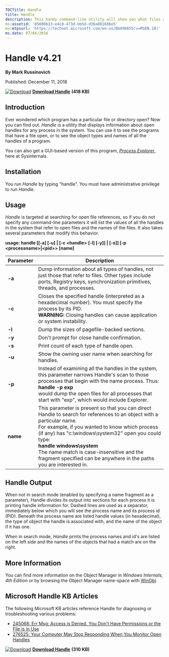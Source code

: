 ```yaml
--- 
TOCTitle: Handle
title: Handle
description: This handy command-line utility will show you what files are open by which processes, and much more.
ms:assetid: '05600b13-e4c8-473d-bb5d-d36a881686e5'
ms:mtpsurl: 'https://technet.microsoft.com/en-us/Bb896655(v=MSDN.10)'
ms.date: 07/04/2016
---
```


Handle v4.21
============

**By Mark Russinovich**

Published: December 11, 2018

[![Download](/media/landing/sysinternals/download_sm.png)](https://download.sysinternals.com/files/Handle.zip) [**Download Handle**](https://download.sysinternals.com/files/Handle.zip) **(418 KB)**


## Introduction

Ever wondered which program has a particular file or directory open? Now
you can find out. *Handle* is a utility that displays information about
open handles for any process in the system. You can use it to see the
programs that have a file open, or to see the object types and names of
all the handles of a program.

You can also get a GUI-based version of this program, [*Process Explorer*](process-explorer.md),
here at Sysinternals.  

## Installation

You run *Handle* by typing "handle". You must have administrative
privilege to run *Handle*.  

## Usage

*Handle* is targeted at searching for open file references, so if you
do not specify any command-line parameters it will list the values of
all the handles in the system that refer to open files and the names of
the files. It also takes several parameters that modify this behavior.

**usage: handle \[\[-a\] \[-u\] | \[-c &lt;handle&gt; \[-l\] \[-y\]\] |
\[-s\]\] \[-p &lt;processname&gt;|&lt;pid&gt;&gt; \[name\]**

|Parameter  |Description  |
|---------|---------|
| **-a** | Dump information about all types of handles, not just those that refer to files. Other types include ports, Registry keys, synchronization primitives, threads, and processes.|
| **-c** | Closes the specified handle (interpreted as a hexadecimal number). You must specify the process by its PID.<br />**WARNING:** Closing handles can cause application or system instability.|
| **-l** | Dump the sizes of pagefile-backed sections. |
| **-y** | Don't prompt for close handle confirmation. |
| **-s** | Print count of each type of handle open. |
| **-u** | Show the owning user name when searching for handles. |
| **-p** | Instead of examining all the handles in the system, this parameter narrows Handle's scan to those processes that begin with the name process. Thus:<br /> **handle -p exp**<br /> would dump the open files for all processes that start with "exp", which would include Explorer. |
| **name** | This parameter is present so that you can direct Handle to search for references to an object with a particular name.<br /> For example, if you wanted to know which process (if any) has "c:\windows\system32" open you could type:<br /> **handle windows\system**<br />The name match is case-insensitive and the fragment specified can be anywhere in the paths you are interested in. |

## Handle Output

When not in search mode (enabled by specifying a name fragment as a
parameter), Handle divides its output into sections for each process it
is printing handle information for. Dashed lines are used as a
separator, immediately below which you will see the process name and its
process id (PID). Beneath the process name are listed handle values (in
hexadecimal), the type of object the handle is associated with, and the
name of the object if it has one.

When in search mode, *Handle* prints the process names and id's are
listed on the left side and the names of the objects that had a match
are on the right.  
  

## More Information

You can find more information on the Object Manager in *Windows
Internals, 4th Edition* or by browsing the Object Manager name-space
with
[WinObj](winobj.md).  
  

## Microsoft Handle KB Articles

The following Microsoft KB articles reference Handle for diagnosing or
troubleshooting various problems:

-   [245068: Err Msg: Access is Denied. You Don't Have Permissions or
    the File is in Use](http://support.microsoft.com/kb/245068)
-   [276525: Your Computer May Stop Responding When You Monitor Open
    Handles](http://support.microsoft.com/kb/276525)  
      

[![Download](/media/landing/sysinternals/download_sm.png)](https://download.sysinternals.com/files/Handle.zip) [**Download Handle**](https://download.sysinternals.com/files/Handle.zip) **(310 KB)**
